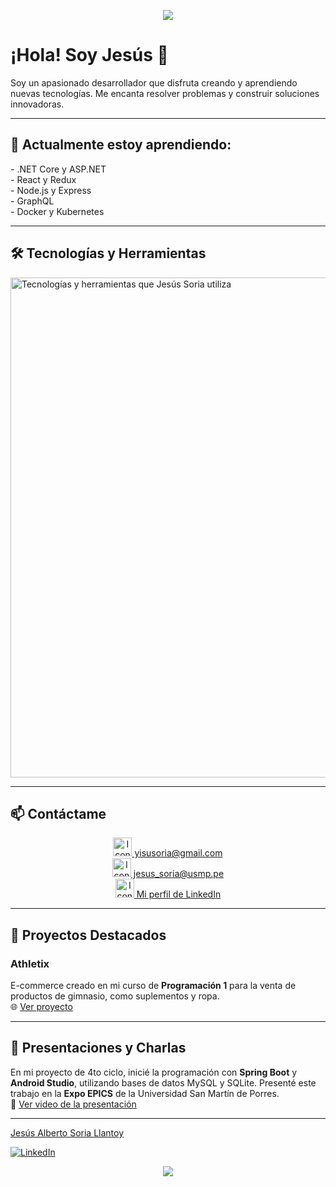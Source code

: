 <p align="center">
  <img src="https://user-images.githubusercontent.com/73097560/115834477-dbab4500-a447-11eb-908a-139a6edaec5c.gif">
</p>

<h1 >¡Hola! Soy Jesús 👋</h1>

<p >
  Soy un apasionado desarrollador que disfruta creando y aprendiendo nuevas tecnologías. Me encanta resolver problemas y construir soluciones innovadoras.
</p>

---

<h2 >🌱 Actualmente estoy aprendiendo:</h2>

<p >
  - .NET Core y ASP.NET <br>
  - React y Redux <br>
  - Node.js y Express <br>
  - GraphQL <br>
  - Docker y Kubernetes
</p>

---

<h2 >🛠 Tecnologías y Herramientas</h2>

<p >
  <img src="https://skillicons.dev/icons?i=vscode,html,css,js,java,py,spring,mysql,postgres,mongodb,git,github,node,react,docker,graphql&perline=14" alt="Tecnologías y herramientas que Jesús Soria utiliza" width="800">
</p>

---

<h2 >📫 Contáctame</h2>

<p align="center">
  <a href="mailto:yisusoria@gmail.com">
    <img src="https://img.icons8.com/color/48/000000/gmail.png" alt="Icono de Gmail" width="30">
    yisusoria@gmail.com
  </a>
  <br>
  <a href="mailto:jesus_soria@usmp.pe">
    <img src="https://img.icons8.com/color/48/000000/ms-outlook.png" alt="Icono de Outlook" width="30">
    jesus_soria@usmp.pe
  </a>
  <br>
  <a href="https://www.linkedin.com/in/jesusalbertosoriallantoy" target="_blank">
    <img src="https://img.icons8.com/color/48/000000/linkedin.png" alt="Icono de LinkedIn" width="30">
    Mi perfil de LinkedIn
  </a>
</p>

---

<h2>🔧 Proyectos Destacados</h2>

<h3>Athletix</h3>
<p>
  E-commerce creado en mi curso de <strong>Programación 1</strong> para la venta de productos de gimnasio, como suplementos y ropa.
  <br>
  🌐 <a href="https://athletix.onrender.com/AthetiX/NoCliente/Catalogo">Ver proyecto</a>
</p>

---

<h2>🎤 Presentaciones y Charlas</h2>

<p>
  En mi proyecto de 4to ciclo, inicié la programación con <strong>Spring Boot</strong> y <strong>Android Studio</strong>, utilizando bases de datos MySQL y SQLite. Presenté este trabajo en la <strong>Expo EPICS</strong> de la Universidad San Martín de Porres.
  <br>
  🎥 <a href="https://www.youtube.com/watch?v=JU1s9c_09LU&t=113s&ab_channel=FIAUSMP">Ver video de la presentación</a>
</p>

---


<div class="badge-base LI-profile-badge" data-locale="es_ES" data-size="large" data-theme="dark" data-type="VERTICAL" data-vanity="jesús-alberto-soria-llantoy-aab6ab2a4" data-version="v1"><a class="badge-base__link LI-simple-link" href="https://pe.linkedin.com/in/jes%C3%BAs-alberto-soria-llantoy-aab6ab2a4?trk=profile-badge">Jesús Alberto Soria Llantoy</a></div>

<script src="https://platform.linkedin.com/badges/js/profile.js" async defer type="text/javascript"></script>

[![LinkedIn](https://img.shields.io/badge/LinkedIn-Profile-blue?style=flat-square&logo=linkedin&labelColor=blue)](https://www.linkedin.com/in/jes%C3%BAs-alberto-soria-llantoy-aab6ab2a4)
              

<p align="center">
  <img src="https://user-images.githubusercontent.com/73097560/115834477-dbab4500-a447-11eb-908a-139a6edaec5c.gif">
</p>
